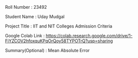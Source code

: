 Roll Number       :   23492

Student Name      :   Uday Mudgal

Project Title     :   IIT and NIT Colleges Admission Criteria

Google Colab Link :   https://colab.research.google.com/drive/1-FiYZCOV2hfoxquKPqOrQoy58TYPOTrQ?usp=sharing

Summary(Optional) :   Mean Absolute Error
